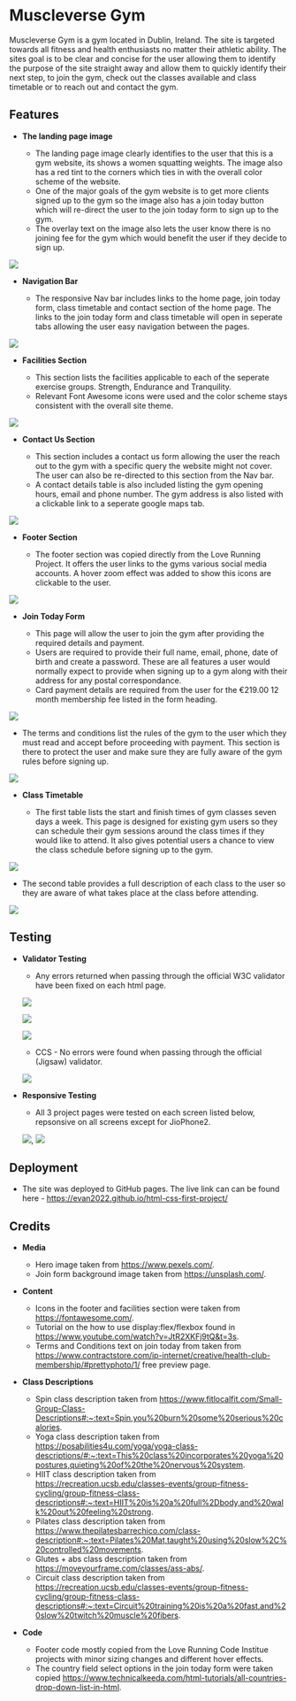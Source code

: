 # Muscleverse Gym

Muscleverse Gym is a gym located in Dublin, Ireland. The site is targeted towards all fitness and health enthusiasts no matter their athletic ability. The sites goal is to be clear and concise for the user allowing them to identify the purpose of the site straight away and allow them to quickly identify their next step, to join the gym, check out the classes available and class timetable or to reach out and contact the gym. 

## Features 

- __The landing page image__

  - The landing page image clearly identifies to the user that this is a gym website, its shows a women squatting weights. The image also has a red tint to the corners which ties in with the overall color scheme of the website. 
  - One of the major goals of the gym website is to get more clients signed up to the gym so the image also has a join today button which will re-direct the user to the join today form to sign up to the gym. 
  - The overlay text on the image also lets the user know there is no joining fee for the gym which would benefit the user if they decide to sign up. 

![](./assets/images/landingpage.png)


- __Navigation Bar__

  - The responsive Nav bar includes links to the home page, join today form, class timetable and contact section of the home page. The links to the join today form and class timetable will open in seperate tabs allowing the user easy navigation between the pages. 

![](./assets/images/navsnippet.png)


- __Facilities Section__

  - This section lists the facilities applicable to each of the seperate exercise groups. Strength, Endurance and Tranquility.  
  - Relevant Font Awesome icons were used and the color scheme stays consistent with the overall site theme. 

![](./assets/images/facilities.png)

- __Contact Us Section__

  - This section includes a contact us form allowing the user the reach out to the gym with a specific query the website might not cover. The user can also be re-directed to this section from the Nav bar. 
  - A contact details table is also included listing the gym opening hours, email and phone number. The gym address is also listed with a clickable link to a seperate google maps tab. 

![](./assets/images/contactus.png)

- __Footer Section__ 

  - The footer section was copied directly from the Love Running Project. It offers the user links to the gyms various social media accounts. A hover zoom effect was added to show this icons are clickable to the user. 

![](./assets/images/footer.png)

- __Join Today Form__

  - This page will allow the user to join the gym after providing the required details and payment. 
  - Users are required to provide their full name, email, phone, date of birth and create a password. These are all features a user would normally expect to provide when signing up to a gym along with their address for any postal correspondance. 
  - Card payment details are required from the user for the €219.00 12 month membership fee listed in the form heading. 

![](./assets/images/form.png)

  - The terms and conditions list the rules of the gym to the user which they must read and accept before proceeding with payment. This section is there to protect the user and make sure they are fully aware of the gym rules before signing up. 

![](./assets/images/tandc.png)

- __Class Timetable__

  - The first table lists the start and finish times of gym classes seven days a week. This page is designed for existing gym users so they can schedule their gym sessions around the class times if they would like to attend. It also gives potential users a chance to view the class schedule before signing up to the gym.

![](./assets/images/classtimetable.png)

  - The second table provides a full description of each class to the user so they are aware of what takes place at the class before attending. 

![](./assets/images/classdescrip.png)

## Testing

- __Validator Testing__

  - Any errors returned when passing through the official W3C validator have been fixed on each html page.

  ![](./assets/images/indexw3c.png)

  ![](./assets/images/jointodayw3c.png)

  ![](./assets/images/timetabew3c.png)

  - CCS - No errors were found when passing through the official (Jigsaw) validator.

  ![](./assets/images/cssvalid.png)

- __Responsive Testing__

  - All 3 project pages were tested on each screen listed below, repsonsive on all screens except for JioPhone2.


  ![](./assets/images/responsivetwo.png), ![](./assets/images/responsiveone.png)

## Deployment

  - The site was deployed to GitHub pages. The live link can can be found here - https://evan2022.github.io/html-css-first-project/

## Credits

- __Media__

  - Hero image taken from https://www.pexels.com/.
  - Join form background image taken from https://unsplash.com/. 

- __Content__

  - Icons in the footer and facilities section were taken from https://fontawesome.com/. 
  - Tutorial on the how to use display:flex/flexbox found in https://www.youtube.com/watch?v=JtR2XKFj9tQ&t=3s. 
  - Terms and Conditions text on join today from taken from https://www.contractstore.com/ip-internet/creative/health-club-membership/#prettyphoto/1/ free preview page.

- __Class Descriptions__

  - Spin class description taken from https://www.fitlocalfit.com/Small-Group-Class-Descriptions#:~:text=Spin,you%20burn%20some%20serious%20calories. 
  - Yoga class description taken from https://posabilities4u.com/yoga/yoga-class-descriptions/#:~:text=This%20class%20incorporates%20yoga%20postures,quieting%20of%20the%20nervous%20system. 
  - HIIT class description taken from https://recreation.ucsb.edu/classes-events/group-fitness-cycling/group-fitness-class-descriptions#:~:text=HIIT%20is%20a%20full%2Dbody,and%20walk%20out%20feeling%20strong. 
  - Pilates class description taken from https://www.thepilatesbarrechico.com/class-description#:~:text=Pilates%20Mat,taught%20using%20slow%2C%20controlled%20movements. 
  - Glutes + abs class description taken from https://moveyourframe.com/classes/ass-abs/. 
  - Circuit class description taken from https://recreation.ucsb.edu/classes-events/group-fitness-cycling/group-fitness-class-descriptions#:~:text=Circuit%20training%20is%20a%20fast,and%20slow%20twitch%20muscle%20fibers. 

- __Code__

  - Footer code mostly copied from the Love Running Code Institue projects with minor sizing changes and different hover effects. 
  - The country field select options in the join today form were taken copied https://www.technicalkeeda.com/html-tutorials/all-countries-drop-down-list-in-html. 

